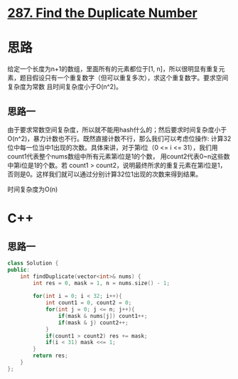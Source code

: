 # [287. Find the Duplicate Number](https://leetcode.com/problems/find-the-duplicate-number/)

# 思路
给定一个长度为n+1的数组，里面所有的元素都位于[1, n]，所以很明显有重复元素，题目假设只有一个重复数字（但可以重复多次），求这个重复数字。要求空间复杂度为常数
且时间复杂度小于O(n^2)。

## 思路一

由于要求常数空间复杂度，所以就不能用hash什么的；然后要求时间复杂度小于O(n^2)，暴力计数也不行。既然直接计数不行，那么我们可以考虑位操作:
计算32位中每一位当中1出现的次数。具体来讲，对于第i位（0 <= i <= 31），我们用count1代表整个nums数组中所有元素第i位是1的个数，
用count2代表0~n这些数中第i位是1的个数。若 count1 > count2，说明最终所求的重复元素在第i位是1，否则是0。这样我们就可以通过分别计算32位1出现的次数来得到结果。

时间复杂度为O(n)

# C++
## 思路一
``` C++
class Solution {
public:
    int findDuplicate(vector<int>& nums) {
        int res = 0, mask = 1, n = nums.size() - 1;
        
        for(int i = 0; i < 32; i++){
            int count1 = 0, count2 = 0;
            for(int j = 0; j <= n; j++){
                if(mask & nums[j]) count1++;
                if(mask & j) count2++;
            }
            if(count1 > count2) res += mask;
            if(i < 31) mask <<= 1;
        }
        return res;
    }
};
```
